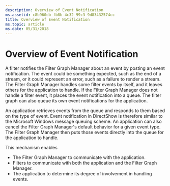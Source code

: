 ```yaml
---
description: Overview of Event Notification
ms.assetid: c8b960db-fb8b-4c32-99c3-9d83432574cc
title: Overview of Event Notification
ms.topic: article
ms.date: 05/31/2018
---
```


# Overview of Event Notification

A filter notifies the Filter Graph Manager about an event by posting an event notification. The event could be something expected, such as the end of a stream, or it could represent an error, such as a failure to render a stream. The Filter Graph Manager handles some filter events by itself, and it leaves others for the application to handle. If the Filter Graph Manager does not handle a filter event, it places the event notification into a queue. The filter graph can also queue its own event notifications for the application.

An application retrieves events from the queue and responds to them based on the type of event. Event notification in DirectShow is therefore similar to the Microsoft Windows message queuing scheme. An application can also cancel the Filter Graph Manager's default behavior for a given event type. The Filter Graph Manager then puts those events directly into the queue for the application to handle.

This mechanism enables

-   The Filter Graph Manager to communicate with the application.
-   Filters to communicate with both the application and the Filter Graph Manager.
-   The application to determine its degree of involvement in handling events.

 

 



